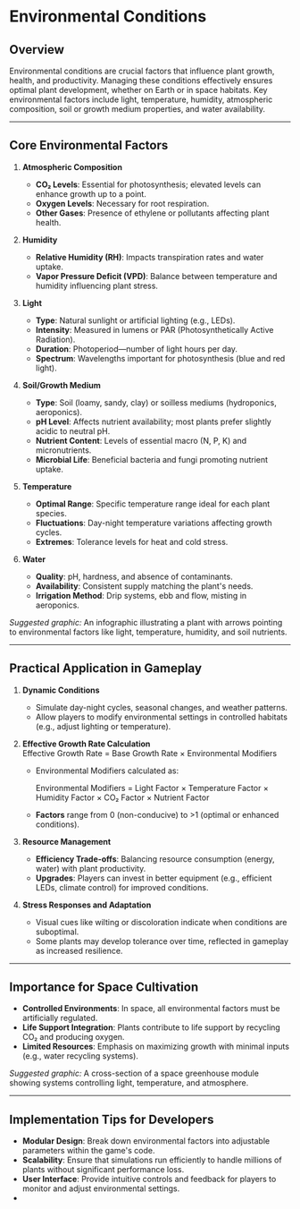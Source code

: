 # Environmental Conditions

## Overview
Environmental conditions are crucial factors that influence plant growth, health, and productivity. Managing these conditions effectively ensures optimal plant development, whether on Earth or in space habitats. Key environmental factors include light, temperature, humidity, atmospheric composition, soil or growth medium properties, and water availability.

---

## Core Environmental Factors

1. **Atmospheric Composition**  
   - **CO₂ Levels**: Essential for photosynthesis; elevated levels can enhance growth up to a point.
   - **Oxygen Levels**: Necessary for root respiration.
   - **Other Gases**: Presence of ethylene or pollutants affecting plant health.

2. **Humidity**  
   - **Relative Humidity (RH)**: Impacts transpiration rates and water uptake.
   - **Vapor Pressure Deficit (VPD)**: Balance between temperature and humidity influencing plant stress.

3. **Light**  
   - **Type**: Natural sunlight or artificial lighting (e.g., LEDs).
   - **Intensity**: Measured in lumens or PAR (Photosynthetically Active Radiation).
   - **Duration**: Photoperiod—number of light hours per day.
   - **Spectrum**: Wavelengths important for photosynthesis (blue and red light).

4. **Soil/Growth Medium**  
   - **Type**: Soil (loamy, sandy, clay) or soilless mediums (hydroponics, aeroponics).
   - **pH Level**: Affects nutrient availability; most plants prefer slightly acidic to neutral pH.
   - **Nutrient Content**: Levels of essential macro (N, P, K) and micronutrients.
   - **Microbial Life**: Beneficial bacteria and fungi promoting nutrient uptake.

5. **Temperature**  
   - **Optimal Range**: Specific temperature range ideal for each plant species.
   - **Fluctuations**: Day-night temperature variations affecting growth cycles.
   - **Extremes**: Tolerance levels for heat and cold stress.

6. **Water**  
   - **Quality**: pH, hardness, and absence of contaminants.
   - **Availability**: Consistent supply matching the plant's needs.
   - **Irrigation Method**: Drip systems, ebb and flow, misting in aeroponics.

*Suggested graphic:* An infographic illustrating a plant with arrows pointing to environmental factors like light, temperature, humidity, and soil nutrients.

---

## Practical Application in Gameplay

1. **Dynamic Conditions**  
   - Simulate day-night cycles, seasonal changes, and weather patterns.
   - Allow players to modify environmental settings in controlled habitats (e.g., adjust lighting or temperature).

2. **Effective Growth Rate Calculation**  
   Effective Growth Rate = Base Growth Rate × Environmental Modifiers

   - Environmental Modifiers calculated as:

     Environmental Modifiers = Light Factor × Temperature Factor × Humidity Factor × CO₂ Factor × Nutrient Factor

   - **Factors** range from 0 (non-conducive) to >1 (optimal or enhanced conditions).

3. **Resource Management**  
   - **Efficiency Trade-offs**: Balancing resource consumption (energy, water) with plant productivity.
   - **Upgrades**: Players can invest in better equipment (e.g., efficient LEDs, climate control) for improved conditions.

4. **Stress Responses and Adaptation**  
   - Visual cues like wilting or discoloration indicate when conditions are suboptimal.
   - Some plants may develop tolerance over time, reflected in gameplay as increased resilience.

---

## Importance for Space Cultivation

- **Controlled Environments**: In space, all environmental factors must be artificially regulated.
- **Life Support Integration**: Plants contribute to life support by recycling CO₂ and producing oxygen.
- **Limited Resources**: Emphasis on maximizing growth with minimal inputs (e.g., water recycling systems).

*Suggested graphic:* A cross-section of a space greenhouse module showing systems controlling light, temperature, and atmosphere.

---

## Implementation Tips for Developers

- **Modular Design**: Break down environmental factors into adjustable parameters within the game's code.
- **Scalability**: Ensure that simulations run efficiently to handle millions of plants without significant performance loss.
- **User Interface**: Provide intuitive controls and feedback for players to monitor and adjust environmental settings.
- 